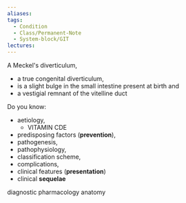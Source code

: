 ```yaml
---
aliases:
tags:
  - Condition
  - Class/Permanent-Note
  - System-block/GIT
lectures:
---
```


A Meckel's diverticulum, 
- a true congenital diverticulum, 
- is a slight bulge in the small intestine present at birth and 
- a vestigial remnant of the vitelline duct


Do you know:
- aetiology, 
	- VITAMIN CDE
- predisposing factors (**prevention**), 
- pathogenesis, 
- pathophysiology, 
- classification scheme, 
- complications, 
- clinical features (**presentation**)
- clinical **sequelae**

diagnostic
pharmacology
anatomy



